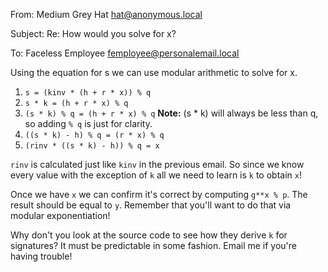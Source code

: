 From: Medium Grey Hat <hat@anonymous.local>

Subject: Re: How would you solve for x?

To: Faceless Employee <femployee@personalemail.local>

Using the equation for s we can use modular arithmetic to solve for x.

1. `s = (kinv * (h + r * x)) % q`
2. `s * k = (h + r * x) % q`
3. `(s * k) % q = (h + r * x) % q` **Note:** (s * k) will always be less than q, so adding `% q` is just for clarity.
4. `((s * k) - h) % q = (r * x) % q`
5. `(rinv * ((s * k) - h)) % q = x`

`rinv` is calculated just like `kinv` in the previous email. So since we know
every value with the exception of `k` all we need to learn is `k` to obtain `x`!

Once we have `x` we can confirm it's correct by computing `g**x % p`. The
result should be equal to `y`. Remember that you'll want to do that via
modular exponentiation!

Why don't you look at the source code to see how they derive `k` for signatures?
It must be predictable in some fashion. Email me if you're having trouble!
